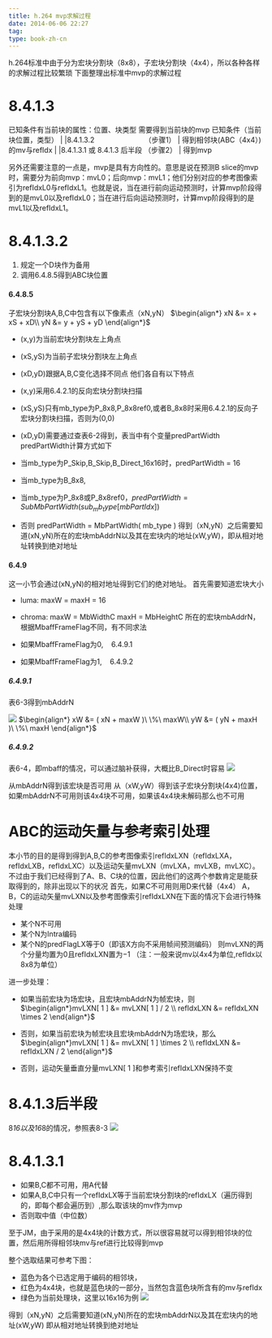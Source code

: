 ```yaml
---
title: h.264 mvp求解过程
date: 2014-06-06 22:27
tag: 
type: book-zh-cn
---
```


h.264标准中由于分为宏块分割块（8x8），子宏块分割块（4x4），所以各种各样的求解过程比较繁琐
下面整理出标准中mvp的求解过程


# 8.4.1.3
已知条件有当前块的属性：位置、块类型
需要得到当前块的mvp
已知条件（当前块位置，类型）
|
|8.4.1.3.2                         （步骤1）
|
得到相邻块(ABC（4x4）)的mv与refIdx
|
|8.4.1.3.1 或 8.4.1.3 后半段 （步骤2）
|
得到mvp

另外还需要注意的一点是，mvp是具有方向性的。意思是说在预测B slice的mvp时，需要分为前向mvp：mvL0；后向mvp：mvL1；他们分别对应的参考图像索引为refIdxL0与refIdxL1。也就是说，当在进行前向运动预测时，计算mvp阶段得到的是mvL0以及refIdxL0；当在进行后向运动预测时，计算mvp阶段得到的是mvL1以及refIdxL1。



# 8.4.1.3.2

1. 规定一个D块作为备用
2. 调用6.4.8.5得到ABC块位置


#### 6.4.8.5
子宏块分割块A,B,C中包含有以下像素点（xN,yN）
$\begin{align*}
xN &= x + xS + xD\\
yN &= y + yS + yD
\end{align*}$

* (x,y)为当前宏块分割块左上角点
* (xS,yS)为当前子宏块分割块左上角点
* (xD,yD)跟据A,B,C变化选择不同点
他们各自有以下特点

* (x,y)采用6.4.2.1的反向宏块分割块扫描
* (xS,yS)只有mb_type为P_8x8,P_8x8ref0,或者B_8x8时采用6.4.2.1的反向子宏块分割块扫描，否则为(0,0)
* (xD,yD)需要通过查表6-2得到，表当中有个变量predPartWidth
predPartWidth计算方式如下

* 当mb_type为P_Skip,B_Skip,B_Direct_16x16时，predPartWidth = 16
* 当mb_type为B_8x8,
* 当mb_type为P_8x8或P_8x8ref0，$predPartWidth = SubMbPartWidth( sub_mb_type[ mbPartIdx ] )$

* 否则 predPartWidth = MbPartWidth( mb_type )
得到（xN,yN）之后需要知道(xN,yN)所在的宏块mbAddrN以及其在宏块内的地址(xW,yW)，即从相对地址转换到绝对地址


#### 6.4.9
这一小节会通过(xN,yN)的相对地址得到它们的绝对地址。
首先需要知道宏块大小

* luma: maxW = maxH = 16
* chroma: maxW = MbWidthC maxH = MbHeightC
所在的宏块mbAddrN，根据MbaffFrameFlag不同，有不同求法

* 如果MbaffFrameFlag为0,    6.4.9.1
* 如果MbaffFrameFlag为1,    6.4.9.2


##### 6.4.9.1
表6-3得到mbAddrN

![](img/2014-06-06-h.264-mvp求解过程/062200198953638.jpg)
$\begin{align*}
xW &= ( xN + maxW )\ \%\ maxW\\
yW &= ( yN + maxH )\ \%\ maxH
\end{align*}$


##### 6.4.9.2
表6-4，即mbaff的情况，可以通过脑补获得，大概比B_Direct时容易
![](img/2014-06-06-h.264-mvp求解过程/062202442393274.jpg)

从mbAddrN得到该宏块是否可用
从（xW,yW）得到该子宏块分割块(4x4)位置，如果mbAddrN不可用则该4x4块不可用，如果该4x4块未解码那么也不可用



# ABC的运动矢量与参考索引处理
本小节的目的是得到得到A,B,C的参考图像索引refIdxLXN（refIdxLXA，refIdxLXB，refIdxLXC）以及运动矢量mvLXN（mvLXA，mvLXB，mvLXC）。不过由于我们已经得到了A、B、C块的位置，因此他们的这两个参数肯定是能获取得到的，除非出现以下的状况
首先，如果C不可用则用D来代替（4x4）
A，B，C的运动矢量mvLXN以及参考图像索引refIdxLXN在下面的情况下会进行特殊处理

* 某个N不可用
* 某个N为Intra编码
* 某个N的predFlagLX等于0（即该X方向不采用帧间预测编码）
则mvLXN的两个分量均置为0且refIdxLXN置为−1
（注：一般来说mv以4x4为单位,refIdx以8x8为单位）

进一步处理：

* 如果当前宏块为场宏块，且宏块mbAddrN为帧宏块，则$\begin{align*}mvLXN[ 1 ] &= mvLXN[ 1 ] / 2 \\
refIdxLXN &= refIdxLXN \times 2 \end{align*}$

* 否则，如果当前宏块为帧宏块且宏块mbAddrN为场宏块，那么$\begin{align*}mvLXN[ 1 ] &= mvLXN[ 1 ] \times 2 \\
refIdxLXN &= refIdxLXN / 2 \end{align*}$

* 否则，运动矢量垂直分量mvLXN[ 1 ]和参考索引refIdxLXN保持不变


# 8.4.1.3后半段
8*16以及16*8的情况，参照表8-3
![](img/2014-06-06-h.264-mvp求解过程/062157062395468.jpg)


# 8.4.1.3.1

* 如果B,C都不可用，用A代替
* 如果A,B,C中只有一个refIdxLX等于当前宏块分割块的refIdxLX（遍历得到的，即每个都会遍历到）,那么取该块的mv作为mvp
* 否则取中值（中位数）


至于JM，由于采用的是4x4块的计数方式，所以很容易就可以得到相邻块的位置，然后用所得相邻块mv与ref进行比较得到mvp

整个选取结果可参考下图：

* 蓝色为各个已选定用于编码的相邻块，
* 红色为4x4块，也就是蓝色块的一部分，当然包含蓝色块所含有的mv与refIdx
* 绿色为当前处理块，这里以16x16为例
![](img/2014-06-06-h.264-mvp求解过程/062225179742467.jpg)

得到（xN,yN）之后需要知道(xN,yN)所在的宏块mbAddrN以及其在宏块内的地址(xW,yW)
即从相对地址转换到绝对地址











